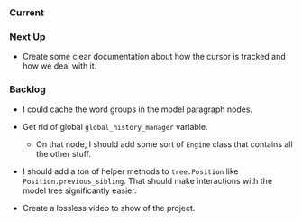 ### Current

### Next Up

-   Create some clear documentation about how the cursor is tracked and how we deal with it.

### Backlog

-   I could cache the word groups in the model paragraph nodes.

-   Get rid of global `global_history_manager` variable.

    -   On that node, I should add some sort of `Engine` class that contains all the other stuff.

-   I should add a ton of helper methods to `tree.Position` like `Position.previous_sibling`.
    That should make interactions with the model tree significantly easier.

-   Create a lossless video to show of the project.
